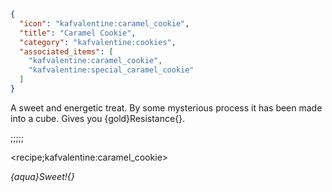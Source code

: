 ```json
{
  "icon": "kafvalentine:caramel_cookie",
  "title": "Caramel Cookie",
  "category": "kafvalentine:cookies",
  "associated_items": [
    "kafvalentine:caramel_cookie",
    "kafvalentine:special_caramel_cookie"
  ]
}
```

A sweet and energetic treat. By some mysterious process it has been made into a cube.
Gives you {gold}Resistance{}.

;;;;;

<recipe;kafvalentine:caramel_cookie>

*{aqua}Sweet!{}*